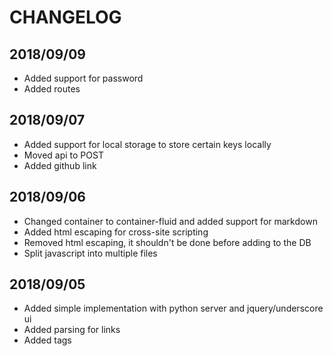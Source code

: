 # CHANGELOG

## 2018/09/09
- Added support for password
- Added routes

## 2018/09/07
- Added support for local storage to store certain keys locally
- Moved api to POST
- Added github link

## 2018/09/06
- Changed container to container-fluid and added support for markdown
- Added html escaping for cross-site scripting
- Removed html escaping, it shouldn't be done before adding to the DB
- Split javascript into multiple files

## 2018/09/05
- Added simple implementation with python server and jquery/underscore ui
- Added parsing for links
- Added tags
